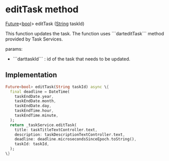 


# editTask method








[Future](https://api.flutter.dev/flutter/dart-async/Future-class.html)&lt;[bool](https://api.flutter.dev/flutter/dart-core/bool-class.html)> editTask
([String](https://api.flutter.dev/flutter/dart-core/String-class.html) taskId)





<p>This function updates the task.
The function uses ```darteditTask``` method provided by Task Services.</p>
<p>params:</p>
<ul>
<li>```darttaskId``` : id of the task that needs to be updated.</li>
</ul>



## Implementation

```dart
Future<bool> editTask(String taskId) async \{
  final deadline = DateTime(
    taskEndDate.year,
    taskEndDate.month,
    taskEndDate.day,
    taskEndTime.hour,
    taskEndTime.minute,
  );
  return _taskService.editTask(
    title: taskTitleTextController.text,
    description: taskDescriptionTextController.text,
    deadline: deadline.microsecondsSinceEpoch.toString(),
    taskId: taskId,
  );
\}
```







